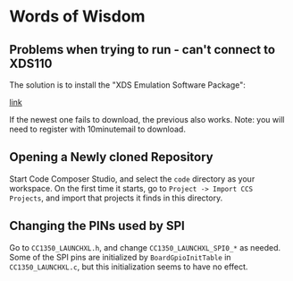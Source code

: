 # Words of Wisdom

## Problems when trying to run - can't connect to XDS110

The solution is to install the "XDS Emulation Software Package":

[link](http://processors.wiki.ti.com/index.php/XDS_Emulation_Software_Package)

If the newest one fails to download, the previous also works.
Note: you will need to register with 10minutemail to download.

## Opening a Newly cloned Repository

Start Code Composer Studio, and select the `code` directory as your workspace.
On the first time it starts, go to `Project -> Import CCS Projects`, and import
that projects it finds in this directory.

## Changing the PINs used by SPI

Go to `CC1350_LAUNCHXL.h`, and change `CC1350_LAUNCHXL_SPI0_*` as needed.
Some of the SPI pins are initialized by `BoardGpioInitTable` in `CC1350_LAUNCHXL.c`,
but this initialization seems to have no effect.
